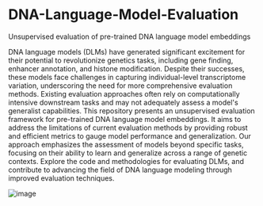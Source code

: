 # DNA-Language-Model-Evaluation
Unsupervised evaluation of pre-trained DNA language model embeddings


DNA language models (DLMs) have generated significant excitement for their potential to revolutionize genetics tasks, including gene finding, enhancer annotation, and histone modification. Despite their successes, these models face challenges in capturing individual-level transcriptome variation, underscoring the need for more comprehensive evaluation methods. Existing evaluation approaches often rely on computationally intensive downstream tasks and may not adequately assess a model's generalist capabilities.
This repository presents an unsupervised evaluation framework for pre-trained DNA language model embeddings. It aims to address the limitations of current evaluation methods by providing robust and efficient metrics to gauge model performance and generalization. Our approach emphasizes the assessment of models beyond specific tasks, focusing on their ability to learn and generalize across a range of genetic contexts.
Explore the code and methodologies for evaluating DLMs, and contribute to advancing the field of DNA language modeling through improved evaluation techniques.

![image](https://github.com/user-attachments/assets/fd43e189-2fcf-4b03-b173-22c1c615d460)
